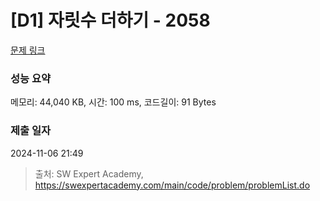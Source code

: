 # [D1] 자릿수 더하기 - 2058 

[문제 링크](https://swexpertacademy.com/main/code/problem/problemDetail.do?contestProbId=AV5QPRjqA10DFAUq) 

### 성능 요약

메모리: 44,040 KB, 시간: 100 ms, 코드길이: 91 Bytes

### 제출 일자

2024-11-06 21:49



> 출처: SW Expert Academy, https://swexpertacademy.com/main/code/problem/problemList.do